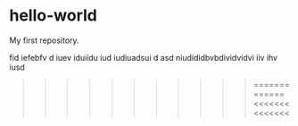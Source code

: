 # hello-world
My first repository.

fid iefebfv d iuev iduiidu iud iudiuadsui d
asd niudididbvbdividvidvi iiv ihv iusd
>>>>>>>>>>>=============<<<<<<<<<<<<<<
